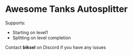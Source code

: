 # Awesome Tanks Autosplitter
Supports: 
- Starting on level1
- Splitting on level completion

Contact **biksel** on Discord if you have any issues
